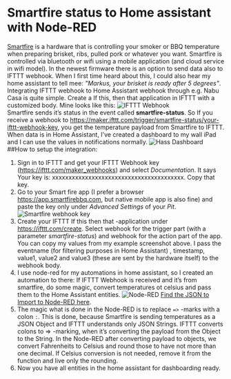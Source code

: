 # Smartfire status to Home assistant with Node-RED
[Smartfire](https://smartfirebbq.com/) is a hardware that is controlling your smoker or BBQ temperature when preparing brisket, ribs, pulled pork or whatever you want. Smartfire is controlled via bluetooth or wifi using a mobile application (and cloud service in wifi model). In the newest firmware there is an option to send data also to IFTTT webhook. When I first time heard about this, I could also hear my home assistant to tell mee: *"Markus, your brisket is ready after 5 degrees"*.  
Integrating IFTTT webhook to Home Assistant webhook through e.g. Nabu Casa is quite simple. Create a If this, then that application in IFTTT with a customized body. Mine looks like this:
![IFTTT Webhook](http://lintuala.fi/pics/hass-ifttt-smartfire-webhook.png)  
Smartfire sends it’s status in the event called **smartfire-status**. So If you receive a webhook to https://maker.ifttt.com/trigger/smartfire-status/your-ifttt-webhook-key, you get the temperature payload from Smartfire to IFTTT.
When data is in Home Assistant, I’ve created a dashboard to my wall iPad and I can use the values in notifications normally.
![Hass Dashboard](http://lintuala.fi/pics/hass-smartfiredashboard-v1.png)
##How to setup the integration:
1. Sign in to IFTTT and get your IFTTT Webhook key (https://ifttt.com/maker_webhooks) and select *Documentation*. It says Your key is: xxxxxxxxxxxxxxxxxxxxxxxxxxxxxxxxxxxxxxxx. Copy that key.
2. Go to your Smart fire app (I prefer a browser https://app.smartfirebbq.com, but native mobile app is also fine) and paste the key only under *Advanced Settings* of your *Pit*.
![Smartfire webhook key](http://lintuala.fi/pics/hass-smartfire-webhook-key.jpg)
3. Create your IFTTT If this then that -application under https://ifttt.com/create. Select webhook for the trigger part (with a parameter *smartfire-status*) and webhook for the action part of the app. You can copy my values from my example screenshot above. I pass the eventname (for filtering purposes in Home Assistant) , timestamp, value1, value2 and value3 (these are sent by the hardware itself) to the webhook body.
4. I use node-red for my automations in home assistant, so I created an automation to there: If IFTTT Webhook is received and it’s from smartfire, do some magic, convert temperatures ot celsius and pass them to the Home Assistant entities.
![Node-RED](http://lintuala.fi/pics/hass-smartfire-nodered.png)
[Find the JSON to Import to Node-RED here](./NodeRed.json).
5. The magic what is done in the Node-RED is to replace `=>` -marks with a colon `:`. This is done, because Smartfire is sending temperatures as a JSON Object and IFTTT understands only JSON Strings. IFTTT converts colons to => -marking, when it’s converting the payload from the Object to the String. In the Node-RED after converting payload to objects, we convert Fahrenheits to Celsius and round those to have not more than one decimal. If Celsius conversion is not needed, remove it from the function and live only the rounding.
6. Now you have all entities in the home assistant for dashboarding ready.